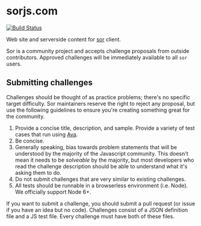 # sorjs.com

[![Build Status](https://travis-ci.org/anyweez/sorjs.com.svg?branch=master)](https://travis-ci.org/anyweez/sorjs.com)

Web site and serverside content for [sor](https://github.com/anyweez/sor) client. 

Sor is a community project and accepts challenge proposals from outside contributors. Approved challenges will be immediately available to all `sor` users.

## Submitting challenges

Challenges should be thought of as practice problems; there's no specific target difficulty. Sor maintainers reserve the right to reject any proposal, but use the following guidelines to ensure you're creating something great for the community.

1. Provide a concise title, description, and sample. Provide a variety of test cases that run using [Ava](https://github.com/avajs/ava).
2. Be concise.
3. Generally speaking, bias towards problem statements that will be understood by the majority of the Javascript community. This doesn't mean it needs to be *solveable* by the majority, but most developers who read the challenge description should be able to understand what it's asking them to do.
4. Do not submit challenges that are very similar to existing challenges.
5. All tests should be runnable in a browserless environment (i.e. Node). We officially support Node 6+.

If you want to submit a challenge, you should submit a pull request (or issue if you have an idea but no code). Challenges consist of a JSON definition file and a JS test file. Every challenge must have both of these files.